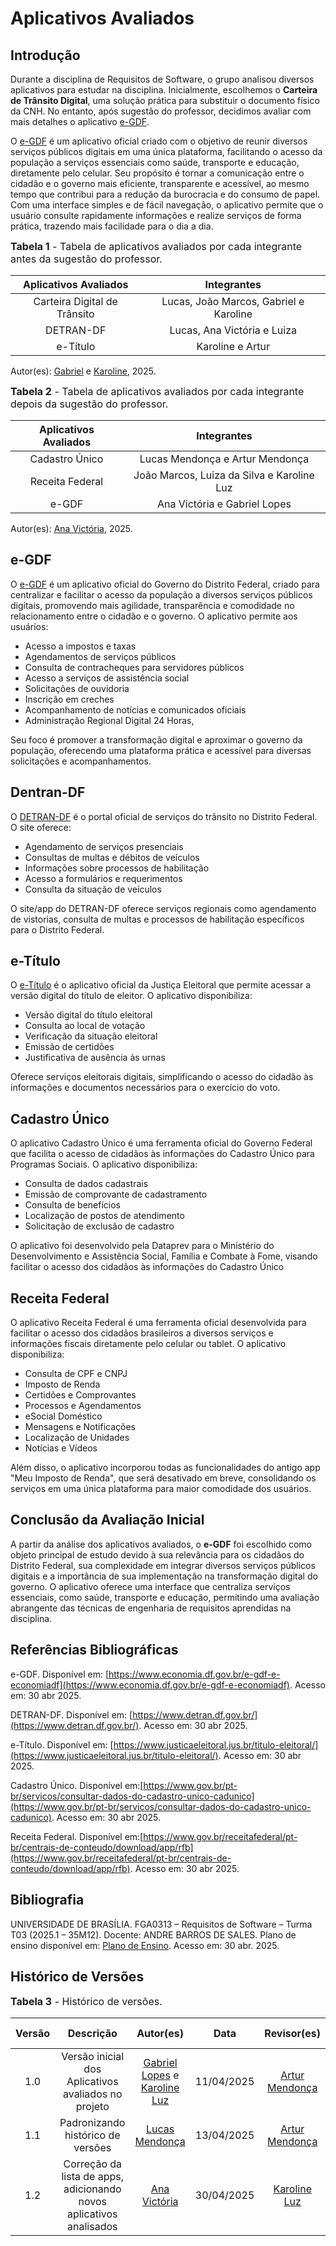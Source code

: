 # Aplicativos Avaliados

## Introdução

Durante a disciplina de Requisitos de Software, o grupo analisou diversos aplicativos para estudar na disciplina. Inicialmente, escolhemos o **Carteira de Trânsito Digital**, uma solução prática para substituir o documento físico da CNH. No entanto, após sugestão do professor, decidimos avaliar com mais detalhes o aplicativo [e-GDF](https://www.economia.df.gov.br/e-gdf-e-economiadf).

O [e-GDF](https://www.economia.df.gov.br/e-gdf-e-economiadf)  é um aplicativo oficial criado com o objetivo de reunir diversos serviços públicos digitais em uma única plataforma, facilitando o acesso da população a serviços essenciais como saúde, transporte e educação, diretamente pelo celular. Seu propósito é tornar a comunicação entre o cidadão e o governo mais eficiente, transparente e acessível, ao mesmo tempo que contribui para a redução da burocracia e do consumo de papel. Com uma interface simples e de fácil navegação, o aplicativo permite que o usuário consulte rapidamente informações e realize serviços de forma prática, trazendo mais facilidade para o dia a dia.

<font size="3"><p style="text-align: left">**Tabela 1** - Tabela de aplicativos avaliados por cada integrante antes da sugestão do professor.</p></font>

| Aplicativos Avaliados| Integrantes |
|:-------------:|:----------:|
| Carteira Digital de Trânsito| Lucas, João Marcos, Gabriel e Karoline|
| DETRAN-DF | Lucas, Ana Victória e Luiza |
| e-Título | Karoline e Artur |


Autor(es): [Gabriel](https://github.com/BrzGab) e [Karoline](https://github.com/KarolineLuz), 2025.

<font size="3"><p style="text-align: left">**Tabela 2** - Tabela de aplicativos avaliados por cada integrante depois da sugestão do professor.</p></font>

| Aplicativos Avaliados | Integrantes |
|:-------------:|:----------:|
| Cadastro Único| Lucas Mendonça e Artur Mendonça |
| Receita Federal | João Marcos, Luiza da Silva e Karoline Luz|
| e-GDF | Ana Victória e Gabriel Lopes|

Autor(es): [Ana Victória](https://github.com/navicg), 2025.

## e-GDF
O [e-GDF](https://www.economia.df.gov.br/e-gdf-e-economiadf) é um aplicativo oficial do Governo do Distrito Federal, criado para centralizar e facilitar o acesso da população a diversos serviços públicos digitais, promovendo mais agilidade, transparência e comodidade no relacionamento entre o cidadão e o governo. O aplicativo permite aos usuários:
- Acesso a impostos e taxas
- Agendamentos de serviços públicos
- Consulta de contracheques para servidores públicos
- Acesso a serviços de assistência social
- Solicitações de ouvidoria
- Inscrição em creches
- Acompanhamento de notícias e comunicados oficiais
- Administração Regional Digital 24 Horas,

Seu foco é promover a transformação digital e aproximar o governo da população, oferecendo uma plataforma prática e acessível para diversas solicitações e acompanhamentos.

## Dentran-DF
O [DETRAN-DF](https://www.detran.df.gov.br/) é o portal oficial de serviços do trânsito no Distrito Federal. O site oferece:
- Agendamento de serviços presenciais
- Consultas de multas e débitos de veículos
- Informações sobre processos de habilitação
- Acesso a formulários e requerimentos
- Consulta da situação de veículos

O site/app do DETRAN-DF oferece serviços regionais como agendamento de vistorias, consulta de multas e processos de habilitação específicos para o Distrito Federal.

## e-Título
O [e-Título](https://www.justicaeleitoral.jus.br/titulo-eleitoral/) é o aplicativo oficial da Justiça Eleitoral que permite acessar a versão digital do título de eleitor. O aplicativo disponibiliza:
- Versão digital do título eleitoral
- Consulta ao local de votação
- Verificação da situação eleitoral
- Emissão de certidões
- Justificativa de ausência às urnas

Oferece serviços eleitorais digitais, simplificando o acesso do cidadão às informações e documentos necessários para o exercício do voto.

## Cadastro Único
​O aplicativo Cadastro Único é uma ferramenta oficial do Governo Federal que facilita o acesso de cidadãos às informações do Cadastro Único para Programas Sociais. O aplicativo disponibiliza:

- Consulta de dados cadastrais
- Emissão de comprovante de cadastramento
- Consulta de benefícios
- Localização de postos de atendimento
- Solicitação de exclusão de cadastro

O aplicativo foi desenvolvido pela Dataprev para o Ministério do Desenvolvimento e Assistência Social, Família e Combate à Fome, visando facilitar o acesso dos cidadãos às informações do Cadastro Único

## Receita Federal
​O aplicativo Receita Federal é uma ferramenta oficial desenvolvida para facilitar o acesso dos cidadãos brasileiros a diversos serviços e informações fiscais diretamente pelo celular ou tablet. O aplicativo disponibiliza:

- Consulta de CPF e CNPJ
- Imposto de Renda
- Certidões e Comprovantes
- Processos e Agendamentos
- eSocial Doméstico
- Mensagens e Notificações
- Localização de Unidades
- Notícias e Vídeos

Além disso, o aplicativo incorporou todas as funcionalidades do antigo app "Meu Imposto de Renda", que será desativado em breve, consolidando os serviços em uma única plataforma para maior comodidade dos usuários.

## Conclusão da Avaliação Inicial
A partir da análise dos aplicativos avaliados, o **e-GDF** foi escolhido como objeto principal de estudo devido à sua relevância para os cidadãos do Distrito Federal, sua complexidade em integrar diversos serviços públicos digitais e a importância de sua implementação na transformação digital do governo. O aplicativo oferece uma interface que centraliza serviços essenciais, como saúde, transporte e educação, permitindo uma avaliação abrangente das técnicas de engenharia de requisitos aprendidas na disciplina.

## Referências Bibliográficas 

e-GDF. Disponível em: [https://www.economia.df.gov.br/e-gdf-e-economiadf](https://www.economia.df.gov.br/e-gdf-e-economiadf). Acesso em: 30 abr 2025.

DETRAN-DF. Disponível em: [https://www.detran.df.gov.br/](https://www.detran.df.gov.br/). Acesso em: 30 abr 2025.

e-Título. Disponível em: [https://www.justicaeleitoral.jus.br/titulo-eleitoral/](https://www.justicaeleitoral.jus.br/titulo-eleitoral/). Acesso em: 30 abr 2025.

Cadastro Único. Disponível em:[https://www.gov.br/pt-br/servicos/consultar-dados-do-cadastro-unico-cadunico](https://www.gov.br/pt-br/servicos/consultar-dados-do-cadastro-unico-cadunico). Acesso em: 30 abr 2025.

Receita Federal. Disponível em:[https://www.gov.br/receitafederal/pt-br/centrais-de-conteudo/download/app/rfb](https://www.gov.br/receitafederal/pt-br/centrais-de-conteudo/download/app/rfb). Acesso em: 30 abr 2025.

## Bibliografia

UNIVERSIDADE DE BRASÍLIA. FGA0313 – Requisitos de Software – Turma T03 (2025.1 – 35M12). Docente: ANDRE BARROS DE SALES. Plano de ensino disponível em: [Plano de Ensino](https://aprender3.unb.br/pluginfile.php/3095981/mod_resource/content/57/FGA0303-T03.pdf). Acesso em: 30 abr. 2025.

## Histórico de Versões

<font size="3"><p style="text-align: left">**Tabela 3** - Histórico de versões.</p></font>

| Versão |               Descrição                |   Autor(es)   |    Data    |    Revisor(es)     | Data de revisão |
| :----: | :------------------------------------: | :--------: | :--------: | :------------: | :-------------: |
|  1.0   | Versão inicial dos Aplicativos avaliados no projeto | [Gabriel Lopes](https://github.com/BrzGab) e [Karoline Luz](https://github.com/KarolineLuz) | 11/04/2025 | [Artur Mendonça](https://github.com/ArtyMend07) | 11/04/2025 |
| 1.1    |  Padronizando histórico de versões               |  [Lucas Mendonça ](https://github.com/lucasarruda9)  | 13/04/2025 | [Artur Mendonça](https://github.com/ArtyMend07)   | 13/04/2025      |
| 1.2   | Correção da lista de apps, adicionando novos aplicativos analisados| [Ana Victória](https://github.com/navicg) | 30/04/2025 | [Karoline Luz](https://github.com/KarolineLuz)   | 01/05/2025      |